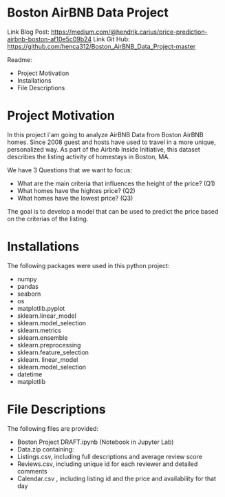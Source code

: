 Boston AirBNB Data Project
==========
Link Blog Post: https://medium.com/@hendrik.carius/price-prediction-airbnb-boston-af10e5c09b24
Link Git Hub: https://github.com/henca312/Boston_AirBNB_Data_Project-master

Readme:
- Project Motivation
- Installations
- File Descriptions

Project Motivation
==========
In this project i'am going to analyze AirBNB Data from Boston AirBNB homes. Since 2008 guest and hosts have used to travel in a more unique, personalized way. As part of the Airbnb Inside Initiative, this dataset describes the listing activity of homestays in Boston, MA.

We have 3 Questions that we want to focus:
* What are the main criteria that influences the height of the price? (Q1)
* What homes have the hightes price? (Q2)
* What homes have the lowest price? (Q3)

The goal is to develop a model that can be used to predict the price based on the criterias of the listing.

Installations
==========
The following packages were used in this python project:
* numpy
* pandas
* seaborn
* os
* matplotlib.pyplot
* sklearn.linear_model
* sklearn.model_selection
* sklearn.metrics
* sklearn.ensemble
* sklearn.preprocessing
* sklearn.feature_selection
* sklearn. linear_model
* sklearn.model_selection
* datetime
* matplotlib


File Descriptions
==========
The following files are provided:
* Boston Project DRAFT.ipynb (Notebook in Jupyter Lab)
* Data.zip containing:
* Listings.csv, including full descriptions and average review score
* Reviews.csv, including unique id for each reviewer and detailed comments
* Calendar.csv , including listing id and the price and availability for that day







